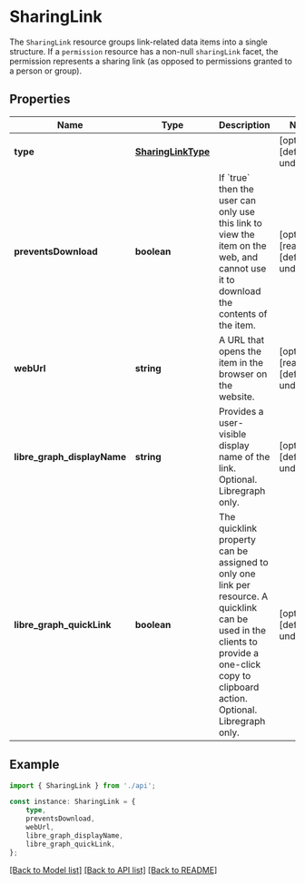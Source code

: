 # SharingLink

The `SharingLink` resource groups link-related data items into a single structure.  If a `permission` resource has a non-null `sharingLink` facet, the permission represents a sharing link (as opposed to permissions granted to a person or group). 

## Properties

Name | Type | Description | Notes
------------ | ------------- | ------------- | -------------
**type** | [**SharingLinkType**](SharingLinkType.md) |  | [optional] [default to undefined]
**preventsDownload** | **boolean** | If &#x60;true&#x60; then the user can only use this link to view the item on the web, and cannot use it to download the contents of the item. | [optional] [readonly] [default to undefined]
**webUrl** | **string** | A URL that opens the item in the browser on the website. | [optional] [readonly] [default to undefined]
**libre_graph_displayName** | **string** | Provides a user-visible display name of the link. Optional. Libregraph only. | [optional] [default to undefined]
**libre_graph_quickLink** | **boolean** | The quicklink property can be assigned to only one link per resource. A quicklink can be used in the clients to provide a one-click copy to clipboard action. Optional. Libregraph only. | [optional] [default to undefined]

## Example

```typescript
import { SharingLink } from './api';

const instance: SharingLink = {
    type,
    preventsDownload,
    webUrl,
    libre_graph_displayName,
    libre_graph_quickLink,
};
```

[[Back to Model list]](../README.md#documentation-for-models) [[Back to API list]](../README.md#documentation-for-api-endpoints) [[Back to README]](../README.md)
